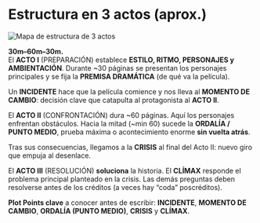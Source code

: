 # Estructura en 3 actos (aprox.)

![Mapa de estructura de 3 actos](/assets/Estructura-guion.png)


**30m–60m–30m.**  
El **ACTO I** (PREPARACIÓN) establece **ESTILO, RITMO, PERSONAJES y AMBIENTACIÓN**. Durante ~30 páginas se presentan los personajes principales y se fija la **PREMISA DRAMÁTICA** (de qué va la película).

Un **INCIDENTE** hace que la película comience y nos lleva al **MOMENTO DE CAMBIO**: decisión clave que catapulta al protagonista al **ACTO II**.

El **ACTO II** (CONFRONTACIÓN) dura ~60 páginas. Aquí los personajes enfrentan obstáculos. Hacia la mitad (~min 60) sucede la **ORDALÍA / PUNTO MEDIO**, prueba máxima o acontecimiento enorme **sin vuelta atrás**.

Tras sus consecuencias, llegamos a la **CRISIS** al final del Acto II: nuevo giro que empuja al desenlace.

El **ACTO III** (RESOLUCIÓN) **soluciona** la historia. El **CLÍMAX** responde el problema principal planteado en la crisis. Las demás preguntas deben resolverse antes de los créditos (a veces hay “coda” poscréditos).

**Plot Points clave** a conocer antes de escribir: **INCIDENTE**, **MOMENTO DE CAMBIO**, **ORDALÍA (PUNTO MEDIO)**, **CRISIS** y **CLÍMAX**.
